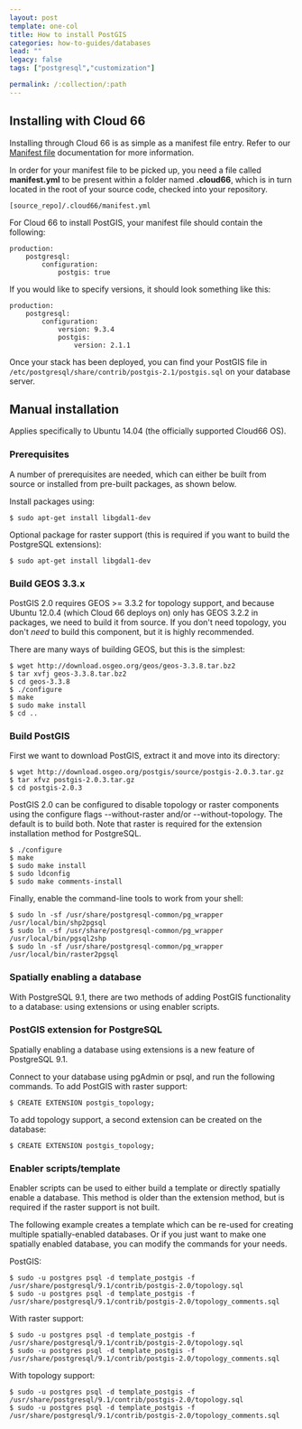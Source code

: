 ```yaml
---
layout: post
template: one-col
title: How to install PostGIS
categories: how-to-guides/databases
lead: ""
legacy: false
tags: ["postgresql","customization"]

permalink: /:collection/:path
---
```


## Installing with Cloud 66

Installing through Cloud 66 is as simple as a manifest file entry. Refer to our [Manifest file](/{{page.collection}}/tutorials/getting-started-with-manifest.html) documentation for more information.

In order for your manifest file to be picked up, you need a file called **manifest.yml** to be present within a folder named **.cloud66**, which is in turn located in the root of your source code, checked into your repository.


```
[source_repo]/.cloud66/manifest.yml
```

For Cloud 66 to install PostGIS, your manifest file should contain the following:


```
production:
    postgresql:
        configuration:
            postgis: true
```

If you would like to specify versions, it should look something like this:


```
production:
    postgresql:
        configuration:
        	version: 9.3.4
            postgis:
                version: 2.1.1
```

Once your stack has been deployed, you can find your PostGIS file in `/etc/postgresql/share/contrib/postgis-2.1/postgis.sql` on your database server.


## Manual installation

Applies specifically to Ubuntu 14.04 (the officially supported Cloud66 OS).


### Prerequisites
A number of prerequisites are needed, which can either be built from source or installed from pre-built packages, as shown below.

Install packages using:

```
$ sudo apt-get install libgdal1-dev
```

Optional package for raster support (this is required if you want to build the PostgreSQL extensions):

```
$ sudo apt-get install libgdal1-dev
```




### Build GEOS 3.3.x
PostGIS 2.0 requires GEOS >= 3.3.2 for topology support, and because Ubuntu 12.0.4 (which Cloud 66 deploys on) only has GEOS 3.2.2 in packages, we need to build it from source. If you don't need topology, you don't *need* to build this component, but it is highly recommended.

There are many ways of building GEOS, but this is the simplest:

```
$ wget http://download.osgeo.org/geos/geos-3.3.8.tar.bz2
$ tar xvfj geos-3.3.8.tar.bz2
$ cd geos-3.3.8
$ ./configure
$ make
$ sudo make install
$ cd ..
```




### Build PostGIS
First we want to download PostGIS, extract it and move into its directory:

```
$ wget http://download.osgeo.org/postgis/source/postgis-2.0.3.tar.gz
$ tar xfvz postgis-2.0.3.tar.gz
$ cd postgis-2.0.3
```

PostGIS 2.0 can be configured to disable topology or raster components using the configure flags --without-raster and/or --without-topology. The default is to build both. Note that raster is required for the extension installation method for PostgreSQL.

```
$ ./configure
$ make
$ sudo make install
$ sudo ldconfig
$ sudo make comments-install
```

Finally, enable the command-line tools to work from your shell:

```
$ sudo ln -sf /usr/share/postgresql-common/pg_wrapper /usr/local/bin/shp2pgsql
$ sudo ln -sf /usr/share/postgresql-common/pg_wrapper /usr/local/bin/pgsql2shp
$ sudo ln -sf /usr/share/postgresql-common/pg_wrapper /usr/local/bin/raster2pgsql
```




### Spatially enabling a database
With PostgreSQL 9.1, there are two methods of adding PostGIS functionality to a database: using extensions or using enabler scripts.


### PostGIS extension for PostgreSQL
Spatially enabling a database using extensions is a new feature of PostgreSQL 9.1.

Connect to your database using pgAdmin or psql, and run the following commands. To add PostGIS with raster support:

```
$ CREATE EXTENSION postgis_topology;
```

To add topology support, a second extension can be created on the database:

```
$ CREATE EXTENSION postgis_topology;
```




### Enabler scripts/template
Enabler scripts can be used to either build a template or directly spatially enable a database. This method is older than the extension method, but is required if the raster support is not built.

The following example creates a template which can be re-used for creating multiple spatially-enabled databases. Or if you just want to make one spatially enabled database, you can modify the commands for your needs.

PostGIS:

```
$ sudo -u postgres psql -d template_postgis -f /usr/share/postgresql/9.1/contrib/postgis-2.0/topology.sql
$ sudo -u postgres psql -d template_postgis -f /usr/share/postgresql/9.1/contrib/postgis-2.0/topology_comments.sql
```

With raster support:

```
$ sudo -u postgres psql -d template_postgis -f /usr/share/postgresql/9.1/contrib/postgis-2.0/topology.sql
$ sudo -u postgres psql -d template_postgis -f /usr/share/postgresql/9.1/contrib/postgis-2.0/topology_comments.sql
```

With topology support:

```
$ sudo -u postgres psql -d template_postgis -f /usr/share/postgresql/9.1/contrib/postgis-2.0/topology.sql
$ sudo -u postgres psql -d template_postgis -f /usr/share/postgresql/9.1/contrib/postgis-2.0/topology_comments.sql
```

